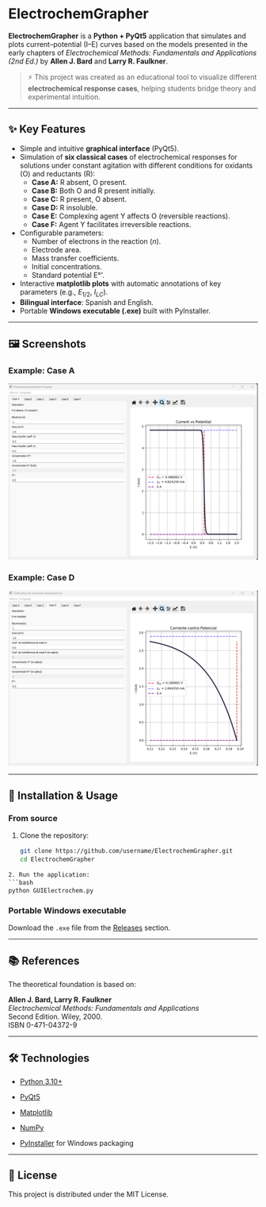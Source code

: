 # ElectrochemGrapher

**ElectrochemGrapher** is a **Python + PyQt5** application that simulates and plots current–potential (I–E) curves based on the models presented in the early chapters of *Electrochemical Methods: Fundamentals and Applications (2nd Ed.)* by **Allen J. Bard** and **Larry R. Faulkner**.

> ⚡ This project was created as an educational tool to visualize different **electrochemical response cases**, helping students bridge theory and experimental intuition.

---

## ✨ Key Features

- Simple and intuitive **graphical interface** (PyQt5).
- Simulation of **six classical cases** of electrochemical responses for solutions under constant agitation with different conditions for oxidants (O) and reductants (R):
  - **Case A:** R absent, O present.  
  - **Case B:** Both O and R present initially.  
  - **Case C:** R present, O absent.  
  - **Case D:** R insoluble.  
  - **Case E:** Complexing agent Y affects O (reversible reactions).  
  - **Case F:** Agent Y facilitates irreversible reactions.  
- Configurable parameters:
  - Number of electrons in the reaction (*n*).  
  - Electrode area.  
  - Mass transfer coefficients.  
  - Initial concentrations.  
  - Standard potential E°'.  
- Interactive **matplotlib plots** with automatic annotations of key parameters (e.g., $E_{1/2}$, $I_{LC}$).  
- **Bilingual interface**: Spanish and English.  
- Portable **Windows executable (.exe)** built with PyInstaller.  

---

## 🖼️ Screenshots

### Example: Case A
![Case A](docs/screenshot-case-a.png)

### Example: Case D
![Case D](docs/screenshot-case-d.png)

---

## 🚀 Installation & Usage

### From source
1. Clone the repository:
   ```bash
   git clone https://github.com/username/ElectrochemGrapher.git
   cd ElectrochemGrapher
```
2. Run the application:
```bash
python GUIElectrochem.py
  ```

### Portable Windows executable

Download the `.exe` file from the [Releases](https://github.com/username/ElectrochemGrapher/releases) section.

---

## 📚 References

The theoretical foundation is based on:

**Allen J. Bard, Larry R. Faulkner**  
_Electrochemical Methods: Fundamentals and Applications_  
Second Edition. Wiley, 2000.  
ISBN 0-471-04372-9

---

## 🛠️ Technologies

- [Python 3.10+](https://www.python.org/)
    
- [PyQt5](https://riverbankcomputing.com/software/pyqt/intro)
    
- [Matplotlib](https://matplotlib.org/)
    
- [NumPy](https://numpy.org/)
    
- [PyInstaller](https://pyinstaller.org/) for Windows packaging
    

---

## 📄 License

This project is distributed under the MIT License.
